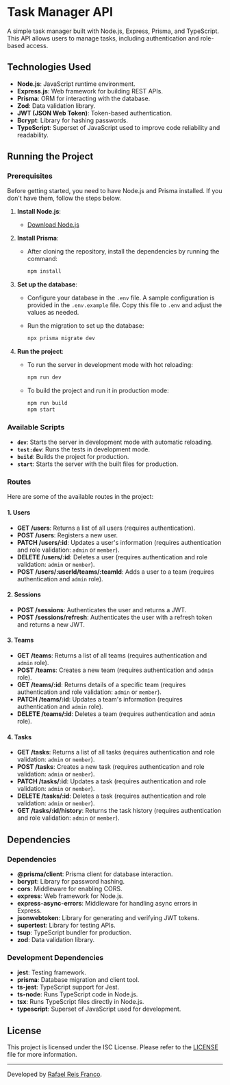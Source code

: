 # Task Manager API

A simple task manager built with Node.js, Express, Prisma, and TypeScript. This API allows users to manage tasks, including authentication and role-based access.

## Technologies Used

- **Node.js**: JavaScript runtime environment.
- **Express.js**: Web framework for building REST APIs.
- **Prisma**: ORM for interacting with the database.
- **Zod**: Data validation library.
- **JWT (JSON Web Token)**: Token-based authentication.
- **Bcrypt**: Library for hashing passwords.
- **TypeScript**: Superset of JavaScript used to improve code reliability and readability.

## Running the Project

### Prerequisites

Before getting started, you need to have Node.js and Prisma installed. If you don't have them, follow the steps below.

1. **Install Node.js**:

   - [Download Node.js](https://nodejs.org/)

2. **Install Prisma**:

   - After cloning the repository, install the dependencies by running the command:

     ```bash
     npm install
     ```

3. **Set up the database**:

   - Configure your database in the `.env` file. A sample configuration is provided in the `.env.example` file. Copy this file to `.env` and adjust the values as needed.
   - Run the migration to set up the database:

     ```bash
     npx prisma migrate dev
     ```

4. **Run the project**:

   - To run the server in development mode with hot reloading:

     ```bash
     npm run dev
     ```

   - To build the project and run it in production mode:

     ```bash
     npm run build
     npm start
     ```

### Available Scripts

- **`dev`**: Starts the server in development mode with automatic reloading.
- **`test:dev`**: Runs the tests in development mode.
- **`build`**: Builds the project for production.
- **`start`**: Starts the server with the built files for production.

### Routes

Here are some of the available routes in the project:

#### 1. **Users**

- **GET /users**: Returns a list of all users (requires authentication).
- **POST /users**: Registers a new user.
- **PATCH /users/:id**: Updates a user's information (requires authentication and role validation: `admin` or `member`).
- **DELETE /users/:id**: Deletes a user (requires authentication and role validation: `admin` or `member`).
- **POST /users/:userId/teams/:teamId**: Adds a user to a team (requires authentication and `admin` role).

#### 2. **Sessions**

- **POST /sessions**: Authenticates the user and returns a JWT.
- **POST /sessions/refresh**: Authenticates the user with a refresh token and returns a new JWT.

#### 3. **Teams**

- **GET /teams**: Returns a list of all teams (requires authentication and `admin` role).
- **POST /teams**: Creates a new team (requires authentication and `admin` role).
- **GET /teams/:id**: Returns details of a specific team (requires authentication and role validation: `admin` or `member`).
- **PATCH /teams/:id**: Updates a team's information (requires authentication and `admin` role).
- **DELETE /teams/:id**: Deletes a team (requires authentication and `admin` role).

#### 4. **Tasks**

- **GET /tasks**: Returns a list of all tasks (requires authentication and role validation: `admin` or `member`).
- **POST /tasks**: Creates a new task (requires authentication and role validation: `admin` or `member`).
- **PATCH /tasks/:id**: Updates a task (requires authentication and role validation: `admin` or `member`).
- **DELETE /tasks/:id**: Deletes a task (requires authentication and role validation: `admin` or `member`).
- **GET /tasks/:id/history**: Returns the task history (requires authentication and role validation: `admin` or `member`).

## Dependencies

### Dependencies

- **@prisma/client**: Prisma client for database interaction.
- **bcrypt**: Library for password hashing.
- **cors**: Middleware for enabling CORS.
- **express**: Web framework for Node.js.
- **express-async-errors**: Middleware for handling async errors in Express.
- **jsonwebtoken**: Library for generating and verifying JWT tokens.
- **supertest**: Library for testing APIs.
- **tsup**: TypeScript bundler for production.
- **zod**: Data validation library.

### Development Dependencies

- **jest**: Testing framework.
- **prisma**: Database migration and client tool.
- **ts-jest**: TypeScript support for Jest.
- **ts-node**: Runs TypeScript code in Node.js.
- **tsx**: Runs TypeScript files directly in Node.js.
- **typescript**: Superset of JavaScript used for development.

## License

This project is licensed under the ISC License. Please refer to the [LICENSE](./LICENSE) file for more information.

---

Developed by [Rafael Reis Franco](https://github.com/faelreis).

